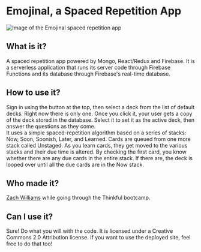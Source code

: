 # Emojinal, a Spaced Repetition App

![Image of the Emojinal spaced repetition app](http://i.imgur.com/pXp7dtr.png)

## What is it?
A spaced repetition app powered by Mongo, React/Redux and Firebase.  It is a serverless application that runs its server code through Firebase Functions and its database through Firebase's real-time database.

## How to use it?
Sign in using the button at the top, then select a deck from the list of default decks.  Right now there is only one.  Once you click it, your user gets a copy of the deck stored in the database.  Select it to set it as the active deck, then answer the questions as they come.  
It uses a simple spaced-repetition algorithm based on a series of stacks: Now, Soon, Soonish, Later, and Learned.  Cards are queued from one more stack called Unstaged.  As you learn cards, they get moved to the various stacks and their due time is altered.  By checking the first card, you know whether there are any due cards in the entire stack.  If there are, the deck is looped over until all the due cards are in the Now stack.
## Who made it?
[Zach Williams](http://www.zachwilliams.xyz) while going through the Thinkful bootcamp.

## Can I use it?
Sure!  Do what you will with the code.  It is licensed under a Creative Commons 2.0 Attribution license.  If you want to use the deployed site, feel free to do that too!
